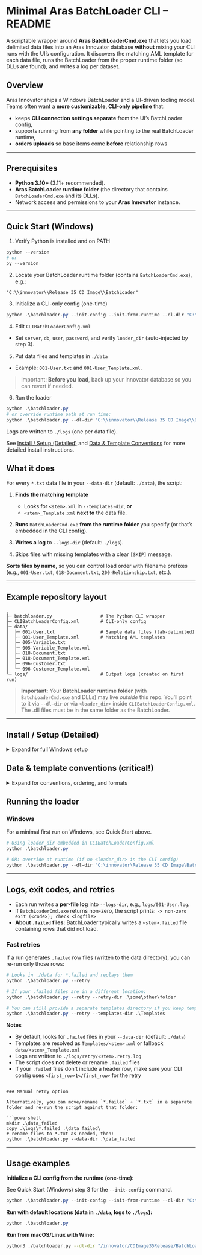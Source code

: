# Minimal Aras BatchLoader CLI – README

A scriptable wrapper around **Aras BatchLoaderCmd.exe** that lets you load delimited data files into an Aras Innovator database **without** mixing your CLI runs with the UI’s configuration. It discovers the matching AML template for each data file, runs the BatchLoader from the proper runtime folder (so DLLs are found), and writes a log per dataset.

## Overview

Aras Innovator ships a Windows BatchLoader and a UI-driven tooling model. Teams often want a **more customizable, CLI-only pipeline** that:

* keeps **CLI connection settings separate** from the UI’s BatchLoader config,
* supports running from **any folder** while pointing to the real BatchLoader runtime,
* **orders uploads** so base items come **before** relationship rows

---

## Prerequisites

* **Python 3.10+** (3.11+ recommended).
* **Aras BatchLoader runtime folder** (the directory that contains `BatchLoaderCmd.exe` and its DLLs).
* Network access and permissions to your **Aras Innovator** instance.

---

## Quick Start (Windows)

1) Verify Python is installed and on PATH

```powershell
python --version
# or
py --version
```

2) Locate your BatchLoader runtime folder (contains `BatchLoaderCmd.exe`), e.g.:

```
"C:\\innovator\\Release 35 CD Image\\BatchLoader"
```

3) Initialize a CLI-only config (one-time)

```powershell
python .\batchloader.py --init-config --init-from-runtime --dl-dir "C:\\path\\to\\BatchLoader" --bl-config .\CLIBatchLoaderConfig.xml
```

4) Edit `CLIBatchLoaderConfig.xml`

- Set `server`, `db`, `user`, `password`, and verify `loader_dir` (auto-injected by step 3).

5) Put data files and templates in `./data`

- Example: `001-User.txt` and `001-User_Template.xml`.

> Important: **Before you load**, back up your Innovator database so you can revert if needed.

6) Run the loader

```powershell
python .\batchloader.py
# or override runtime path at run time:
python .\batchloader.py --dl-dir "C:\\innovator\\Release 35 CD Image\\BatchLoader"
```

Logs are written to `./logs` (one per data file).

See [Install / Setup (Detailed)](#install--setup-detailed) and [Data & Template Conventions](#data--template-conventions-critical) for more detailed install instructions.

## What it does

For every `*.txt` data file in your `--data-dir` (default: `./data`), the script:

1. **Finds the matching template**

   * Looks for `<stem>.xml` in `--templates-dir`, **or**
   * `<stem>_Template.xml` **next to** the data file.
2. **Runs** `BatchLoaderCmd.exe` **from the runtime folder** you specify (or that’s embedded in the CLI config).
3. **Writes a log** to `--logs-dir` (default: `./logs`).
4. Skips files with missing templates with a clear `[SKIP]` message.

**Sorts files by name**, so you can control load order with filename prefixes (e.g., `001-User.txt`, `018-Document.txt`, `200-Relationship.txt`, etc.).

---

## Example repository layout

```
.
├─ batchloader.py                  # The Python CLI wrapper
├─ CLIBatchLoaderConfig.xml        # CLI-only config
├─ data/
│  ├─ 001-User.txt                 # Sample data files (tab-delimited)
│  ├─ 001-User_Template.xml        # Matching AML templates
│  ├─ 005-Variable.txt
│  ├─ 005-Variable_Template.xml
│  ├─ 018-Document.txt
│  ├─ 018-Document_Template.xml
│  ├─ 096-Customer.txt
│  └─ 096-Customer_Template.xml
└─ logs/                           # Output logs (created on first run)
```

> **Important:** Your **BatchLoader runtime folder** (with `BatchLoaderCmd.exe` and DLLs) may live *outside* this repo. You’ll point to it via `--dl-dir` or via `<loader_dir>` inside `CLIBatchLoaderConfig.xml`. The .dll files must be in the same folder as the BatchLoader.


---

## Install / Setup (Detailed)

<details>
<summary>Expand for full Windows setup</summary>

### Step 0: Install Python (Windows)

1. Download **Python 3.11+** from: [https://www.python.org/downloads/windows/](https://www.python.org/downloads/windows/)
2. Run the installer and **check** “**Add python.exe to PATH**”.
3. Open a new PowerShell window and verify:

   ```powershell
   python --version
   # or, if your environment uses the launcher:
   py --version
   ```

> **Dependencies / virtual env**
> This project uses only the Python **standard library**. No `pip` installs are required.
> A virtual environment is **optional**:
>
> ```powershell
> python -m venv .venv
> .\.venv\Scripts\Activate.ps1
> ```

---

### Step 1: Get/locate the BatchLoader runtime

Obtain the **BatchLoader runtime folder** that contains `BatchLoaderCmd.exe` **and all DLLs** (typically shipped with Aras Innovator). Note its full path, e.g.:

```
"C:\innovator\Release 35 CD Image\BatchLoader"
```

---

### Step 2: Get the project files

Clone this repo (or copy `batchloader.py` + `CLIBatchLoaderConfig.xml` into a working folder). From that folder, you can initialize and run the loader.

---

### Step 3: Create a CLI config from the runtime (recommended)

If you already have a working **runtime** `BatchLoaderConfig.xml` (used by the UI), you can clone it into a clean **CLI** config and inject the loader path:

```powershell
python .\batchloader.py --init-config --init-from-runtime --dl-dir "C:\path\to\BatchLoader" --bl-config .\CLIBatchLoaderConfig.xml
```

This copies `BatchLoaderConfig.xml` from the runtime folder and adds a `<loader_dir>` element so future runs don’t need `--dl-dir`.

---

### Step 4: Fill in connection and loader settings

Open `CLIBatchLoaderConfig.xml` and set values:

```xml
<BatchLoaderConfig>
  <server>https://YOUR-INNOVATOR-URL</server> 
  <db>YOUR_DATABASE_NAME</db>                                  
  <user>admin</user>                                            
  <password>innovatorpassword123</password>     

  <max_processes>1</max_processes>
  <threads>1</threads>
  <lines_per_process>250</lines_per_process>

  <delimiter>\t</delimiter>                                   
  <encoding>utf-8</encoding>
  <first_row>2</first_row>                                      

  <log_level>3</log_level>

  <!-- Absolute or relative path to the BatchLoader runtime folder -->
  <loader_dir>..\..\..\BatchLoader</loader_dir>
</BatchLoaderConfig>
```

**Where to find these values (fill in for your org):**

*"Session" option from user's top-right dropdown in Innovator is a good place to start*

* **server** – your Innovator site URL (IIS binding or internal environment map), **without** the `/Server` path at the end. For example, use `https://your-innovator-host` (not `https://your-innovator-host/Server`).
* **db** – the SQL Server database name for your Innovator environment.
* **user/password** – an Innovator account with permissions to load data.
* **first\_row** – `2` if your files include a header row; `1` if they do not.
* **delimiter** – choose `\t`, `,`, or `|` to match your file format.
* **loader\_dir** – the folder that contains `BatchLoaderCmd.exe` and its DLLs.

</details>

## Data & template conventions (critical!)

<details>
<summary>Expand for conventions, ordering, and formats</summary>

### Ordering of loads

* Files are processed in **case-insensitive, lexicographic order**.
  Ex: `001-User.txt` ➜ `005-Variable.txt` ➜ `018-Document.txt` ➜ `096-Customer.txt`.
* Put **base “main items” first** (e.g., `User`, `Document`, `Part`, `Customer`).
* Put **relationship rows after** both sides exist (e.g., `Part Document` relations).

  * Example names: `200-PartDocumentRelationship.txt`, `200-PartDocumentRelationship_Template.xml`.

*This avoids foreign-key or key-lookup failures during relationship inserts.*

### Data and template file organization

By default, place all your data files (`*.txt`) and their corresponding templates (`*_Template.xml`) together in the `/data` directory. This is the standard and simplest setup.

If you want to keep templates in a separate location, you can specify a template directory using the `--templates-dir` option when running the script. The script will still expect your data files in the data directory you provide (default is `/data`), but will look for templates in the template directory if specified.

#### How templates are found

For each data file `<data-dir>/NNN-Name.txt` (where `NNN-Name` is the stem), the script searches for the template as follows:

1. If `--templates-dir` is specified: looks for `<templates-dir>/NNN-Name.xml`
2. Otherwise (or if not found): looks for `<data-dir>/NNN-Name_Template.xml` (next to the data file)

If no template is found, the file is **skipped** and `[SKIP]` is printed.

### CSV/TSV format expectations

* File should match the **`<delimiter>`** and **`<encoding>`** in your config.
* `first_row` controls header skipping (`2` means “skip header row”).
* Template placeholders `@1`, `@2`, … map to the **column index** in your file.
  Example (`001-User_Template.xml`):

  ```xml
  <Item type="User" action="merge" id="@1">
    <last_name>@2</last_name>
    <first_name>@3</first_name>
    <!-- ... -->
  </Item>
  ```

</details>

## Running the loader

### Windows

For a minimal first run on Windows, see Quick Start above.

```powershell 
# Using loader_dir embedded in CLIBatchLoaderConfig.xml
python .\batchloader.py

# OR: override at runtime (if no <loader_dir> in the CLI config)
python .\batchloader.py --dl-dir "C:\innovator\Release 35 CD Image\BatchLoader"
```

---

## Logs, exit codes, and retries

* Each run writes a **per-file log** into `--logs-dir`, e.g., `logs/001-User.log`.
* If `BatchLoaderCmd.exe` returns non-zero, the script prints:
  `-> non-zero exit (<code>); check <logfile>`
* **About `.failed` files:** BatchLoader typically writes a `<stem>.failed` file containing rows that did not load.

### Fast retries

If a run generates `.failed` row files (written to the data directory), you can re-run only those rows:

```powershell
# Looks in ./data for *.failed and replays them
python .\batchloader.py --retry

# If your .failed files are in a different location:
python .\batchloader.py --retry --retry-dir .\some\other\folder

# You can still provide a separate templates directory if you keep templates out of /data
python .\batchloader.py --retry --templates-dir .\Templates
```

**Notes**

* By default, looks for `.failed` files in your `--data-dir` (default: `./data`)
* Templates are resolved as `Templates/<stem>.xml` or fallback `data/<stem>_Template.xml`
* Logs are written to `./logs/retry/<stem>.retry.log`
* The script does **not** delete or rename `.failed` files
* If your `.failed` files don't include a header row, make sure your CLI config uses `<first_row>1</first_row>` for the retry

```

### Manual retry option

Alternatively, you can move/rename `*.failed` ➜ `*.txt` in a separate folder and re-run the script against that folder:

```powershell
mkdir .\data_failed
copy .\logs\*.failed .\data_failed\
# rename files to *.txt as needed, then:
python .\batchloader.py --data-dir .\data_failed
```
---

## Usage examples

**Initialize a CLI config from the runtime (one-time):**

See Quick Start (Windows) step 3 for the `--init-config` command.

```powershell
python .\batchloader.py --init-config --init-from-runtime --dl-dir "C:\path\to\BatchLoader" --bl-config .\CLIBatchLoaderConfig.xml
```

**Run with default locations (data in `./data`, logs to `./logs`):**

```powershell
python .\batchloader.py
```

**Run from macOS/Linux with Wine:**

```bash
python3 ./batchloader.py --dl-dir "/innovator/CDImage35Release/BatchLoader"
```
